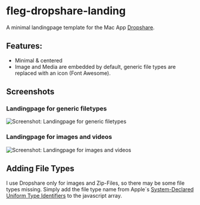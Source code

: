 # fleg-dropshare-landing

A minimal landingpage template for the Mac App [Dropshare](https://getdropsha.re). 

## Features: 
* Minimal & centered
* Image and Media are embedded by default, generic file types are replaced with an icon (Font Awesome).

## Screenshots

### Landingpage for generic filetypes

![Screenshot: Landingpage for generic filetypes](https://github.com/flegfleg/fleg-dropshare-landing/blob/master/Screenshot-Generic.PNG)

### Landingpage for images and videos

![Screenshot: Landingpage for images and videos](https://github.com/flegfleg/fleg-dropshare-landing/blob/master/Screenshot-Image.PNG)

## Adding File Types

I use Dropshare only for images and Zip-Files, so there may be some file types missing. Simply add the file type name from Apple´s [System-Declared Uniform Type Identifiers](https://developer.apple.com/library/ios/documentation/Miscellaneous/Reference/UTIRef/Articles/System-DeclaredUniformTypeIdentifiers.html) to the javascript array. 

